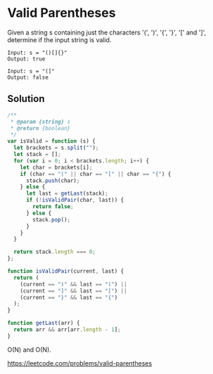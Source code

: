 # Valid Parentheses

Given a string s containing just the characters '(', ')', '{', '}', '[' and ']', determine if the input string is valid.

```
Input: s = "()[]{}"
Output: true
```

```
Input: s = "(]"
Output: false
```

## Solution

```javascript
/**
 * @param {string} s
 * @return {boolean}
 */
var isValid = function (s) {
  let brackets = s.split("");
  let stack = [];
  for (var i = 0; i < brackets.length; i++) {
    let char = brackets[i];
    if (char == "(" || char == "[" || char == "{") {
      stack.push(char);
    } else {
      let last = getLast(stack);
      if (!isValidPair(char, last)) {
        return false;
      } else {
        stack.pop();
      }
    }
  }

  return stack.length === 0;
};

function isValidPair(current, last) {
  return (
    (current == ")" && last == "(") ||
    (current == "]" && last == "[") ||
    (current == "}" && last == "{")
  );
}

function getLast(arr) {
  return arr && arr[arr.length - 1];
}
```

O(N) and O(N).

https://leetcode.com/problems/valid-parentheses
